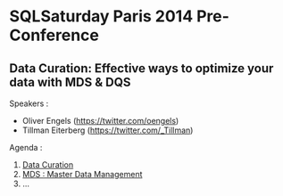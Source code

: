 # SQLSaturday Paris 2014 Pre-Conference
## Data Curation: Effective ways to optimize your data with MDS & DQS

Speakers :
* Oliver Engels (https://twitter.com/oengels)
* Tillman Eiterberg (https://twitter.com/_Tillman)

Agenda : 
1. [Data Curation](https://github.com/Fleid/SQLSat-Paris-2014---DQS-MDS-PreConf/blob/master/DataCuration.md)
2. [MDS : Master Data Management](https://github.com/Fleid/SQLSat-Paris-2014---DQS-MDS-PreConf/blob/master/MDS.md)
3. ...